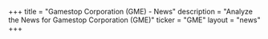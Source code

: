 +++
title = "Gamestop Corporation (GME) - News"
description = "Analyze the News for Gamestop Corporation (GME)"
ticker = "GME"
layout = "news"
+++

